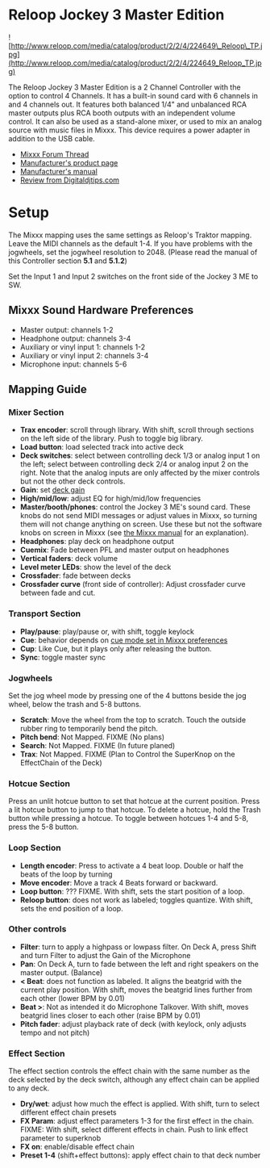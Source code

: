 # Reloop Jockey 3 Master Edition

![http://www.reloop.com/media/catalog/product/2/2/4/224649\_Reloop\_TP.jpg](http://www.reloop.com/media/catalog/product/2/2/4/224649_Reloop_TP.jpg)

The Reloop Jockey 3 Master Edition is a 2 Channel Controller with the
option to control 4 Channels. It has a built-in sound card with 6
channels in and 4 channels out. It features both balanced 1/4" and
unbalanced RCA master outputs plus RCA booth outputs with an independent
volume control. It can also be used as a stand-alone mixer, or used to
mix an analog source with music files in Mixxx. This device requires a
power adapter in addition to the USB cable.

  - [Mixxx Forum
    Thread](http://mixxx.org/forums/viewtopic.php?f=7&t=5418)
  - [Manufacturer's product
    page](http://www.reloop.com/reloop-jockey-3-me)
  - [Manufacturer's
    manual](http://www.reloop.com/media/catalog/product/pdf/2/2/4/224649_Reloop_IM.pdf)
  - [Review from
    Digitaldjtips.com](http://www.digitaldjtips.com/2011/05/review-video-reloop-jockey-iii-me-controller/2/)

# Setup

The Mixxx mapping uses the same settings as Reloop's Traktor mapping.
Leave the MIDI channels as the default 1-4. If you have problems with
the jogwheels, set the jogwheel resolution to 2048. (Please read the
manual of this Controller section **5.1** and **5.1.2**)

Set the Input 1 and Input 2 switches on the front side of the Jockey 3
ME to SW.

## Mixxx Sound Hardware Preferences

  - Master output: channels 1-2
  - Headphone output: channels 3-4
  - Auxiliary or vinyl input 1: channels 1-2
  - Auxiliary or vinyl input 2: channels 3-4
  - Microphone input: channels 5-6

## Mapping Guide

### Mixer Section

  - **Trax encoder**: scroll through library. With shift, scroll through
    sections on the left side of the library. Push to toggle big
    library.
  - **Load button**: load selected track into active deck
  - **Deck switches**: select between controlling deck 1/3 or analog
    input 1 on the left; select between controlling deck 2/4 or analog
    input 2 on the right. Note that the analog inputs are only affected
    by the mixer controls but not the other deck controls.
  - **Gain**: set [deck
    gain](http://mixxx.org/manual/latest/chapters/user_interface.html#equalizers-and-gain-knobs)
  - **High/mid/low**: adjust EQ for high/mid/low frequencies
  - **Master/booth/phones**: control the Jockey 3 ME's sound card. These
    knobs do not send MIDI messages or adjust values in Mixxx, so
    turning them will not change anything on screen. Use these but not
    the software knobs on screen in Mixxx (see [the Mixxx
    manual](http://mixxx.org/manual/latest/chapters/user_interface.html#interface-gain-knob)
    for an explanation).
  - **Headphones**: play deck on headphone output
  - **Cuemix**: Fade between PFL and master output on headphones
  - **Vertical faders**: deck volume
  - **Level meter LEDs**: show the level of the deck
  - **Crossfader**: fade between decks
  - **Crossfader curve** (front side of controller): Adjust crossfader
    curve between fade and cut.

### Transport Section

  - **Play/pause**: play/pause or, with shift, toggle keylock
  - **Cue**: behavior depends on [cue mode set in Mixxx
    preferences](http://mixxx.org/manual/latest/chapters/user_interface.html#interface-cue-modes)
  - **Cup**: Like Cue, but it plays only after releasing the button.
  - **Sync**: toggle master sync

### Jogwheels

Set the jog wheel mode by pressing one of the 4 buttons beside the jog
wheel, below the trash and 5-8 buttons.

  - **Scratch**: Move the wheel from the top to scratch. Touch the
    outside rubber ring to temporarily bend the pitch.
  - **Pitch bend**: Not Mapped. FIXME (No plans)
  - **Search**: Not Mapped. FIXME (In future planed)
  - **Trax**: Not Mapped. FIXME (Plan to Control the SuperKnop on the
    EffectChain of the Deck)

### Hotcue Section

Press an unlit hotcue button to set that hotcue at the current position.
Press a lit hotcue button to jump to that hotcue. To delete a hotcue,
hold the Trash button while pressing a hotcue. To toggle between hotcues
1-4 and 5-8, press the 5-8 button.

### Loop Section

  - **Length encoder**: Press to activate a 4 beat loop. Double or half
    the beats of the loop by turning
  - **Move encoder**: Move a track 4 Beats forward or backward.
  - **Loop button**: ??? FIXME. With shift, sets the start position of a
    loop.
  - **Reloop button**: does not work as labeled; toggles quantize. With
    shift, sets the end position of a loop.

### Other controls

  - **Filter**: turn to apply a highpass or lowpass filter. On Deck A,
    press Shift and turn Filter to adjust the Gain of the Microphone
  - **Pan**: On Deck A, turn to fade between the left and right speakers
    on the master output. (Balance)
  - **\< Beat**: does not function as labeled. It aligns the beatgrid
    with the current play position. With shift, moves the beatgrid lines
    further from each other (lower BPM by 0.01)
  - **Beat \>**: Not as intended it do Microphone Talkover. With shift,
    moves beatgrid lines closer to each other (raise BPM by 0.01)
  - **Pitch fader**: adjust playback rate of deck (with keylock, only
    adjusts tempo and not pitch)

### Effect Section

The effect section controls the effect chain with the same number as the
deck selected by the deck switch, although any effect chain can be
applied to any deck.

  - **Dry/wet**: adjust how much the effect is applied. With shift, turn
    to select different effect chain presets
  - **FX Param**: adjust effect parameters 1-3 for the first effect in
    the chain. FIXME: With shift, select different effects in chain.
    Push to link effect parameter to superknob
  - **FX on**: enable/disable effect chain
  - **Preset 1-4** (shift+effect buttons): apply effect chain to that
    deck number
